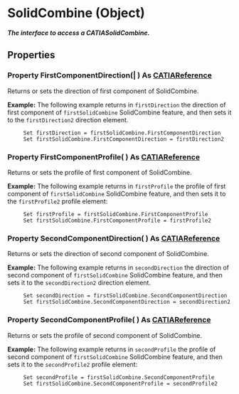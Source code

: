# SolidCombine (Object)

**_The interface to access a CATIASolidCombine._**

## Properties

### Property **FirstComponentDirection**(| ) As [CATIAReference](../InfInterfaces/interface_Reference_17481.md)

   Returns or sets the direction of first component of SolidCombine.

**Example:**     The following example returns in `firstDirection` the direction of first component of `firstSolidCombine` SolidCombine feature, and then sets it to the `firstDirection2` direction element.

```VBScript
     Set firstDirection = firstSolidCombine.FirstComponentDirection
     Set firstSolidCombine.FirstComponentDirection = firstDirection2

```

### Property **FirstComponentProfile**( ) As [CATIAReference](../InfInterfaces/interface_Reference_17481.md)

   Returns or sets the profile of first component of SolidCombine.

**Example:**     The following example returns in `firstProfile` the profile of first component of `firstSolidCombine` SolidCombine feature, and then sets it to the `firstProfile2` profile element:

```VBScript
     Set firstProfile = firstSolidCombine.FirstComponentProfile
     Set firstSolidCombine.FirstComponentProfile = firstProfile2

```

### Property **SecondComponentDirection**( ) As [CATIAReference](../InfInterfaces/interface_Reference_17481.md)

   Returns or sets the direction of second component of SolidCombine.

**Example:**     The following example returns in `secondDirection` the direction of second component of `firstSolidCombine` SolidCombine feature, and then sets it to the `secondDirection2` direction element.

```VBScript
     Set secondDirection = firstSolidCombine.SecondComponentDirection
     Set firstSolidCombine.SecondComponentDirection = secondDirection2

```

### Property **SecondComponentProfile**( ) As [CATIAReference](../InfInterfaces/interface_Reference_17481.md)

   Returns or sets the profile of second component of SolidCombine.

**Example:**     The following example returns in `secondProfile` the profile of second component of `firstSolidCombine` SolidCombine feature, and then sets it to the `secondProfile2` profile element:

```VBScript
     Set secondProfile = firstSolidCombine.SecondComponentProfile
     Set firstSolidCombine.SecondComponentProfile = secondProfile2

```